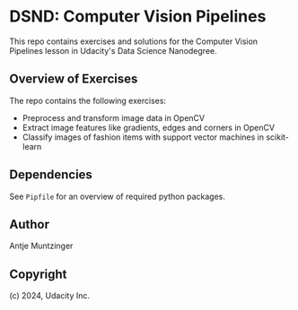 # DSND: Computer Vision Pipelines

This repo contains exercises and solutions for the Computer Vision Pipelines lesson in Udacity's Data Science Nanodegree.

## Overview of Exercises

The repo contains the following exercises:
- Preprocess and transform image data in OpenCV
- Extract image features like gradients, edges and corners in OpenCV
- Classify images of fashion items with support vector machines in scikit-learn 

## Dependencies

See `Pipfile` for an overview of required python packages.

## Author

Antje Muntzinger

## Copyright

(c) 2024, Udacity Inc.


